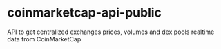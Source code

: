 # coinmarketcap-api-public
API to get centralized exchanges prices, volumes and dex pools realtime data from CoinMarketCap
